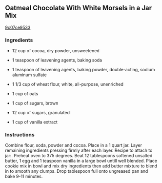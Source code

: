 ## Oatmeal Chocolate With White Morsels in a Jar Mix

[9c07ce9533](http://www.food.com/recipe/oatmeal-chocolate-with-white-morsels-in-a-jar-mix-201103)

### Ingredients

 - 12 cup of cocoa, dry powder, unsweetened

 - 1 teaspoon of leavening agents, baking soda

 - 1 teaspoon of leavening agents, baking powder, double-acting, sodium aluminum sulfate

 - 1 1/3 cup of wheat flour, white, all-purpose, unenriched

 - 1 cup of oats

 - 1 cup of sugars, brown

 - 12 cup of sugars, granulated

 - 1 cup of vanilla extract

### Instructions

Combine flour, soda, powder and cocoa. Place in a 1 quart jar. Layer remaining ingredients pressing firmly after each layer. Recipe to attach to jar:. Preheat oven to 375 degrees. Beat 12 tablespoons softened unsalted butter, 1 egg and 1 teaspoon vanilla in a large bowl untill well blended. Place cookie mix in bowl and mix dry ingredients then add butter mixture to blend in to smooth any clumps. Drop tablespoon full onto ungreased pan and bake 9-11 minutes.